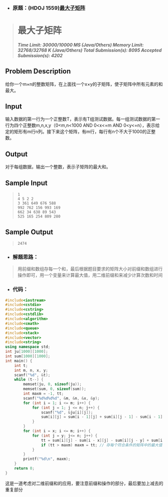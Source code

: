 - ### 原题：(HDOJ 1559)[最大子矩阵](http://acm.hdu.edu.cn/showproblem.php?pid=1559)

> # 最大子矩阵
>
> ***Time Limit: 30000/10000 MS (Java/Others)  Memory Limit: 32768/32768 K (Java/Others)
> Total Submission(s): 8095  Accepted Submission(s): 4202***

## Problem Description

给你一个m×n的整数矩阵，在上面找一个x×y的子矩阵，使子矩阵中所有元素的和最大。





## Input

输入数据的第一行为一个正整数T，表示有T组测试数据。每一组测试数据的第一行为四个正整数m,n,x,y（0<m,n<1000 AND 0<x<=m AND 0<y<=n），表示给定的矩形有m行n列。接下来这个矩阵，有m行，每行有n个不大于1000的正整数。





## Output

对于每组数据，输出一个整数，表示子矩阵的最大和。



## Sample Input



> ```
> 1
> 4 5 2 2
> 3 361 649 676 588
> 992 762 156 993 169
> 662 34 638 89 543
> 525 165 254 809 280
> ```



## Sample Output



> ```
> 2474
> ```



- ### 解题思路：

> 用前缀和数组存每一个和，最后根据题目要求的矩阵大小对前缀和数组进行操作即可，用一个变量来计算最大值，用二维前缀和来减少计算次数和时间



- ### 代码：

~~~cpp
#include<iostream>
#include<cstdio>
#include<cstring>
#include<cstdlib>
#include<algorithm>
#include<cmath>
#include<queue>
#include<stack>
#include<vector>
#include<string>
using namespace std;
int ju[1000][1000];
int sum[1000][1000];
int main() {
	int t;
	int m, n, x, y;
	scanf("%d", &t);
	while (t--) {
		memset(ju, 0, sizeof(ju));
		memset(sum, 0, sizeof(sum));
		int maxm = -1, tt;
		scanf("%d%d%d%d", &m, &n, &x, &y);
		for (int i = 1; i <= m; i++) {
			for (int j = 1; j <= n; j++) {
				scanf("%d", &ju[i][j]);
				sum[i][j] = sum[i - 1][j] + sum[i][j - 1] - sum[i - 1][j - 1] + ju[i][j]; // 构造前缀和数组 
			}
		}
		for (int i = x; i <= m; i++) {
			for (int j = y; j<= n; j++) {
				tt = sum[i][j] - sum[i - x][j] - sum[i][j - y] + sum[i - x][j - y]; // 对前缀和数组进行操作并算出矩阵内的和，注意减去之后要加上对角的值，否则计算的不是矩阵的和，其中有减去的重复部分 
				if (tt > maxm) maxm = tt; // 存每个符合条件的矩阵中的最大值 
			}
		}
		printf("%d\n", maxm);
	}
	return 0;
}
~~~

这是一道考虑对二维前缀和的应用，要注意前缀和操作的部分，最后要加上减去的重复部分

